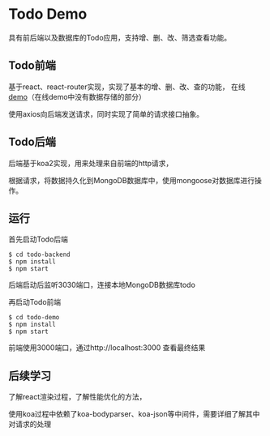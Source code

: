 # Todo Demo
具有前后端以及数据库的Todo应用，支持增、删、改、筛选查看功能。

## Todo前端
基于react、react-router实现，实现了基本的增、删、改、查的功能，
在线[demo](https://dmemoing.github.io/todo-demo/)（在线demo中没有数据存储的部分）

使用axios向后端发送请求，同时实现了简单的请求接口抽象。

## Todo后端
后端基于koa2实现，用来处理来自前端的http请求，

根据请求，将数据持久化到MongoDB数据库中，使用mongoose对数据库进行操作。

## 运行

首先启动Todo后端
```
$ cd todo-backend
$ npm install
$ npm start
```
后端启动后监听3030端口，连接本地MongoDB数据库todo


再启动Todo前端
```
$ cd todo-demo
$ npm install
$ npm start
```
前端使用3000端口，通过http://localhost:3000 查看最终结果

## 后续学习
了解react渲染过程，了解性能优化的方法，

使用koa过程中依赖了koa-bodyparser、koa-json等中间件，需要详细了解其中对请求的处理
